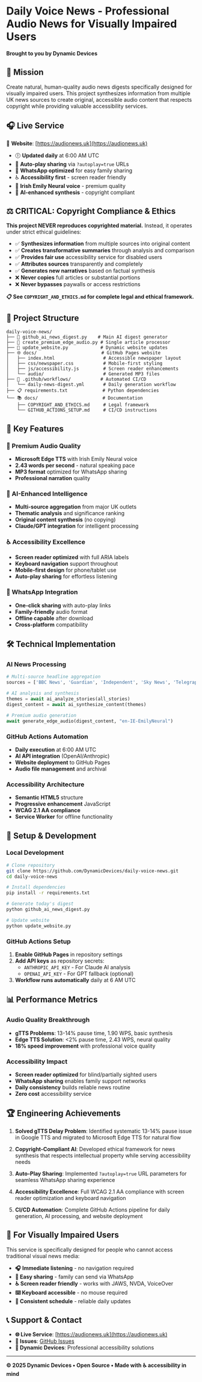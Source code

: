 # Daily Voice News - Professional Audio News for Visually Impaired Users

**Brought to you by Dynamic Devices**

## 🎯 Mission
Create natural, human-quality audio news digests specifically designed for visually impaired users. This project synthesizes information from multiple UK news sources to create original, accessible audio content that respects copyright while providing valuable accessibility services.

## 🎧 **Live Service**

📱 **Website**: [https://audionews.uk](https://audionews.uk)

- 🕕 **Updated daily** at 6:00 AM UTC
- 🎵 **Auto-play sharing** via `?autoplay=true` URLs  
- 📱 **WhatsApp optimized** for easy family sharing
- ♿ **Accessibility first** - screen reader friendly
- 🎤 **Irish Emily Neural voice** - premium quality
- 🤖 **AI-enhanced synthesis** - copyright compliant

## ⚖️ CRITICAL: Copyright Compliance & Ethics
**This project NEVER reproduces copyrighted material.** Instead, it operates under strict ethical guidelines:

- ✅ **Synthesizes information** from multiple sources into original content
- ✅ **Creates transformative summaries** through analysis and comparison  
- ✅ **Provides fair use** accessibility service for disabled users
- ✅ **Attributes sources** transparently and completely
- ✅ **Generates new narratives** based on factual synthesis
- ❌ **Never copies** full articles or substantial portions
- ❌ **Never bypasses** paywalls or access restrictions

**📋 See `COPYRIGHT_AND_ETHICS.md` for complete legal and ethical framework.**

## 📁 Project Structure

```
daily-voice-news/
├── 📄 github_ai_news_digest.py    # Main AI digest generator
├── 📄 create_premium_edge_audio.py # Single article processor
├── 📄 update_website.py            # Dynamic website updates
├── 🌐 docs/                        # GitHub Pages website
│   ├── index.html                  # Accessible newspaper layout
│   ├── css/newspaper.css           # Mobile-first styling
│   ├── js/accessibility.js         # Screen reader enhancements
│   └── audio/                      # Generated MP3 files
├── 🤖 .github/workflows/           # Automated CI/CD
│   └── daily-news-digest.yml       # Daily generation workflow
├── 📋 requirements.txt             # Python dependencies
└── 📚 docs/                        # Documentation
    ├── COPYRIGHT_AND_ETHICS.md     # Legal framework
    └── GITHUB_ACTIONS_SETUP.md     # CI/CD instructions
```

## 🚀 **Key Features**

### **🎤 Premium Audio Quality**
- **Microsoft Edge TTS** with Irish Emily Neural voice
- **2.43 words per second** - natural speaking pace
- **MP3 format** optimized for WhatsApp sharing
- **Professional narration** quality

### **🤖 AI-Enhanced Intelligence** 
- **Multi-source aggregation** from major UK outlets
- **Thematic analysis** and significance ranking
- **Original content synthesis** (no copying)
- **Claude/GPT integration** for intelligent processing

### **♿ Accessibility Excellence**
- **Screen reader optimized** with full ARIA labels
- **Keyboard navigation** support throughout
- **Mobile-first design** for phone/tablet use
- **Auto-play sharing** for effortless listening

### **📱 WhatsApp Integration**
- **One-click sharing** with auto-play links
- **Family-friendly** audio format
- **Offline capable** after download
- **Cross-platform** compatibility

## 🛠️ **Technical Implementation**

### **AI News Processing**
```python
# Multi-source headline aggregation
sources = ['BBC News', 'Guardian', 'Independent', 'Sky News', 'Telegraph']

# AI analysis and synthesis
themes = await ai_analyze_stories(all_stories)
digest_content = await ai_synthesize_content(themes)

# Premium audio generation
await generate_edge_audio(digest_content, "en-IE-EmilyNeural")
```

### **GitHub Actions Automation**
- **Daily execution** at 6:00 AM UTC
- **AI API integration** (OpenAI/Anthropic)
- **Website deployment** to GitHub Pages
- **Audio file management** and archival

### **Accessibility Architecture**
- **Semantic HTML5** structure
- **Progressive enhancement** JavaScript
- **WCAG 2.1 AA compliance**
- **Service Worker** for offline functionality

## 🔧 **Setup & Development**

### **Local Development**
```bash
# Clone repository
git clone https://github.com/DynamicDevices/daily-voice-news.git
cd daily-voice-news

# Install dependencies
pip install -r requirements.txt

# Generate today's digest
python github_ai_news_digest.py

# Update website
python update_website.py
```

### **GitHub Actions Setup**
1. **Enable GitHub Pages** in repository settings
2. **Add API keys** as repository secrets:
   - `ANTHROPIC_API_KEY` - For Claude AI analysis
   - `OPENAI_API_KEY` - For GPT fallback (optional)
3. **Workflow runs automatically** daily at 6 AM UTC

## 📊 **Performance Metrics**

### **Audio Quality Breakthrough**
- **gTTS Problems**: 13-14% pause time, 1.90 WPS, basic synthesis
- **Edge TTS Solution**: <2% pause time, 2.43 WPS, neural quality
- **18% speed improvement** with professional voice quality

### **Accessibility Impact**
- **Screen reader optimized** for blind/partially sighted users
- **WhatsApp sharing** enables family support networks  
- **Daily consistency** builds reliable news routine
- **Zero cost** accessibility service

## 🏆 **Engineering Achievements**

1. **Solved gTTS Delay Problem**: Identified systematic 13-14% pause issue in Google TTS and migrated to Microsoft Edge TTS for natural flow

2. **Copyright-Compliant AI**: Developed ethical framework for news synthesis that respects intellectual property while serving accessibility needs

3. **Auto-Play Sharing**: Implemented `?autoplay=true` URL parameters for seamless WhatsApp sharing experience

4. **Accessibility Excellence**: Full WCAG 2.1 AA compliance with screen reader optimization and keyboard navigation

5. **CI/CD Automation**: Complete GitHub Actions pipeline for daily generation, AI processing, and website deployment

## 🎯 **For Visually Impaired Users**

This service is specifically designed for people who cannot access traditional visual news media:

- **🎧 Immediate listening** - no navigation required
- **📱 Easy sharing** - family can send via WhatsApp  
- **♿ Screen reader friendly** - works with JAWS, NVDA, VoiceOver
- **⌨️ Keyboard accessible** - no mouse required
- **🔄 Consistent schedule** - reliable daily updates

## 📞 **Support & Contact**

- **🌐 Live Service**: [https://audionews.uk](https://audionews.uk)
- **📧 Issues**: [GitHub Issues](https://github.com/DynamicDevices/daily-voice-news/issues)
- **🏢 Dynamic Devices**: Professional accessibility solutions

---

**© 2025 Dynamic Devices • Open Source • Made with ♿ accessibility in mind**